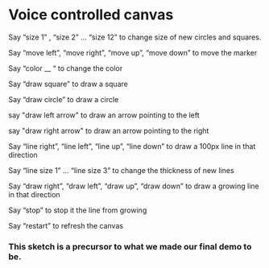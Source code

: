 <h1>Voice controlled canvas</h1>
  
Say “size 1” , “size 2” … “size 12” to change size of new circles and squares.

Say “move left”, “move right”, “move up”, “move down” to move the marker

Say “color __ “ to change the color

Say “draw square” to draw a square

Say “draw circle” to draw a circle

say "draw left arrow" to draw an arrow pointing to the left

say "draw right arrow" to draw an arrow pointing to the right

Say “line right”, “line left”, “line up”, “line down” to draw a 100px line in that direction

Say “line size 1” … “line size 3” to change the thickness of new lines

Say “draw right”, “draw left”, “draw up”, “draw down” to draw a growing line in that direction

Say “stop” to stop it the line from growing

Say “restart” to refresh the canvas


### This sketch is a precursor to what we made our final demo to be.
